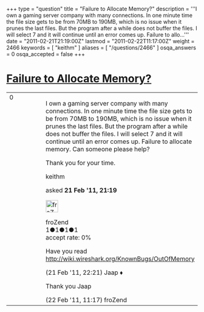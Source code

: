 +++
type = "question"
title = "Failure to Allocate Memory?"
description = '''I own a gaming server company with many connections. In one minute time the file size gets to be from 70MB to 190MB, which is no issue when it prunes the last files. But the program after a while does not buffer the files. I will select 7 and it will continue until an error comes up. Failure to allo...'''
date = "2011-02-21T21:19:00Z"
lastmod = "2011-02-22T11:17:00Z"
weight = 2466
keywords = [ "keithm" ]
aliases = [ "/questions/2466" ]
osqa_answers = 0
osqa_accepted = false
+++

<div class="headNormal">

# [Failure to Allocate Memory?](/questions/2466/failure-to-allocate-memory)

</div>

<div id="main-body">

<div id="askform">

<table id="question-table" style="width:100%;"><colgroup><col style="width: 50%" /><col style="width: 50%" /></colgroup><tbody><tr class="odd"><td style="width: 30px; vertical-align: top"><div class="vote-buttons"><span id="post-2466-upvote" class="ajax-command post-vote up" rel="nofollow" title="I like this post (click again to cancel)"> </span><div id="post-2466-score" class="post-score" title="current number of votes">0</div><span id="post-2466-downvote" class="ajax-command post-vote down" rel="nofollow" title="I dont like this post (click again to cancel)"> </span> <span id="favorite-mark" class="ajax-command favorite-mark" rel="nofollow" title="mark/unmark this question as favorite (click again to cancel)"> </span><div id="favorite-count" class="favorite-count"></div></div></td><td><div id="item-right"><div class="question-body"><p>I own a gaming server company with many connections. In one minute time the file size gets to be from 70MB to 190MB, which is no issue when it prunes the last files. But the program after a while does not buffer the files. I will select 7 and it will continue until an error comes up. Failure to allocate memory. Can someone please help?</p><p>Thank you for your time.</p></div><div id="question-tags" class="tags-container tags"><span class="post-tag tag-link-keithm" rel="tag" title="see questions tagged &#39;keithm&#39;">keithm</span></div><div id="question-controls" class="post-controls"></div><div class="post-update-info-container"><div class="post-update-info post-update-info-user"><p>asked <strong>21 Feb '11, 21:19</strong></p><img src="https://secure.gravatar.com/avatar/492fe6accb7e6f72a24fe643478a1cb2?s=32&amp;d=identicon&amp;r=g" class="gravatar" width="32" height="32" alt="froZend&#39;s gravatar image" /><p><span>froZend</span><br />
<span class="score" title="1 reputation points">1</span><span title="1 badges"><span class="badge1">●</span><span class="badgecount">1</span></span><span title="1 badges"><span class="silver">●</span><span class="badgecount">1</span></span><span title="1 badges"><span class="bronze">●</span><span class="badgecount">1</span></span><br />
<span class="accept_rate" title="Rate of the user&#39;s accepted answers">accept rate:</span> <span title="froZend has no accepted answers">0%</span></p></div></div><div id="comments-container-2466" class="comments-container"><span id="2468"></span><div id="comment-2468" class="comment"><div id="post-2468-score" class="comment-score"></div><div class="comment-text"><p>Have you read <a href="http://wiki.wireshark.org/KnownBugs/OutOfMemory">http://wiki.wireshark.org/KnownBugs/OutOfMemory</a></p></div><div id="comment-2468-info" class="comment-info"><span class="comment-age">(21 Feb '11, 22:21)</span> <span class="comment-user userinfo">Jaap ♦</span></div></div><span id="2492"></span><div id="comment-2492" class="comment"><div id="post-2492-score" class="comment-score"></div><div class="comment-text"><p>Thank you Jaap</p></div><div id="comment-2492-info" class="comment-info"><span class="comment-age">(22 Feb '11, 11:17)</span> <span class="comment-user userinfo">froZend</span></div></div></div><div id="comment-tools-2466" class="comment-tools"></div><div class="clear"></div><div id="comment-2466-form-container" class="comment-form-container"></div><div class="clear"></div></div></td></tr></tbody></table>

</div>

</div>

